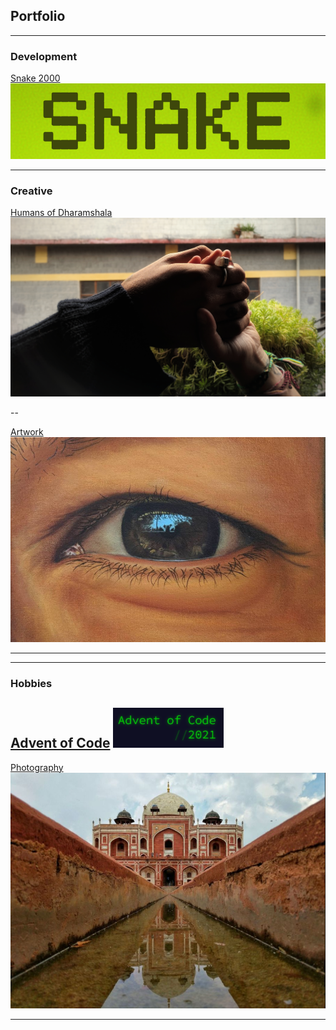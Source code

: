 ## Portfolio

---

### Development

[Snake 2000](/Snake2000)
<img src="images/snake_thumbnail.png?raw=true"/>

---

### Creative

[Humans of Dharamshala](/humans_of_dharamshala)
<img src="images/carpe-diem.jpeg?raw=true"/>

--

[Artwork](https://www.instagram.com/rwebbart/)
<img src="images/eye.png?raw=true"/>

---

---

### Hobbies

[Advent of Code](https://github.com/2nPlusOne/AoC-2021)
![Advent of Code](/images/adventofcode.png/)
--

[Photography](https://www.eyeem.com/u/spiceofthelens)
<img src="images/humayun.png?raw=true"/>

---
